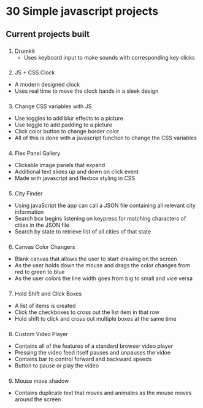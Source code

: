 # 30 Simple javascript projects

## Current projects built

###
1. Drumkit
	- Uses keyboard input to make sounds with corresponding key clicks
  
###
2. JS + CSS Clock
  - A modern designed clock
  - Uses real time to move the clock hands in a sleek design
  
###
3. Change CSS variables with JS
  - Use toggles to add blur effects to a picture
  - Use toggle to add padding to a picture
  - Click color button to change border color
  - All of this is done with a javascript function to change the CSS variables
  
###

4. Flex Panel Gallery
  - Clickable image panels that expand
  - Additional text slides up and down on click event
  - Made with javascript and flexbox styling in CSS

###
5. City Finder
  - Using javaScript the app can call a JSON file containing all relevant city information
  - Search box begins listening on keypress for matching characters of cities in the JSON file
  - Search by state to retrieve list of all cities of that state

###
6. Canvas Color Changers
  - Blank canvas that allows the user to start drawing on the screen
  - As the user holds down the mouse and drags the color changes from red to green to blue
  - As the user colors the line width goes from big to small and vice versa
  
###
7. Hold Shift and Click Boxes 
  - A list of items is created
  - Click the checkboxes to cross out the list item in that row
  - Hold shift to click and cross out multiple boxes at the same time

###
8. Custom Video Player
  - Contains all of the features of a standard browser video player
  - Pressing the video feed itself pauses and unpauses the vidoe
  - Contains bar to control forward and backward speeds
  - Button to pause or play the video
  
###
9. Mouse move shadow
  - Contains duplicate text that moves and animates as the mouse moves around the screen
